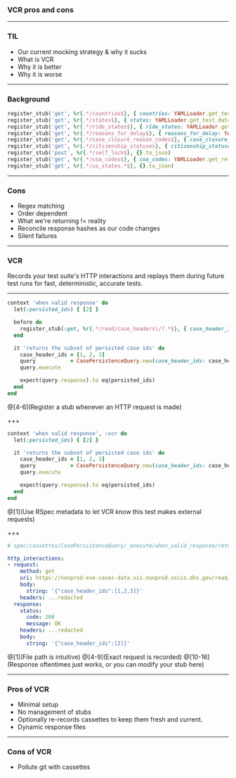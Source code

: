 ### VCR pros and cons #

---

### TIL

- Our current mocking strategy & why it sucks
- What is VCR
- Why it is better
- Why it is worse

---

### Background

```ruby
register_stub('get', %r{.*/countries$}, { countries: YAMLLoader.get_test_data('countries.yml')['countries'] }.to_json)
register_stub('get', %r{.*/states$}, { states: YAMLLoader.get_test_data('states.yml')['states'] }.to_json)
register_stub('get', %r{.*/ride_states$}, { ride_states: YAMLLoader.get_test_data('ride_states.yml')['states'] }.to_json)
register_stub('get', %r{.*/reasons_for_delay$}, { reasons_for_delay: YAMLLoader.get_test_data('reasons_for_delay.yml')['reasons'] }.to_json)
register_stub('get', %r{.*/case_closure_reason_codes$}, { case_closure_reason_codes: YAMLLoader.get_test_data('case_closure_reason_codes.yml')['case_closure_reason_codes'] }.to_json)
register_stub('get', %r{.*/citizenship_statuses}, { citizenship_statuses: YAMLLoader.get_test_data('citizenship_statuses.yml')['citizenship_statuses'] }.to_json)
register_stub('post', %r{.*/self_lock$}, {}.to_json)
register_stub('get', %r{.*/coa_codes$}, { coa_codes: YAMLLoader.get_reference_data('coa_codes.yml')['sevis'].map { |c| { code: c } }.concat([{ code: '12A' }]) }.to_json)
register_stub('get', %r{.*/us_states.*$}, {}.to_json)
```

---

### Cons

- Regex matching
- Order dependent
- What we're returning != reality
- Reconcile response hashes as our code changes
- Silent failures

---

### VCR

Records your test suite's HTTP interactions and replays them during future test runs for fast, deterministic, accurate tests.

---

```ruby
context 'when valid response' do
  let(:persisted_ids) { [2] }

  before do
    register_stub(:get, %r{.*/read/case_headers\/?.*$}, { case_header_ids: persisted_ids }.to_json)
  end

  it 'returns the subset of persisted case ids' do
    case_header_ids = [1, 2, 3]
    query           = CasePersistenceQuery.new(case_header_ids: case_header_ids)
    query.execute

    expect(query.response).to eq(persisted_ids)
  end
end
```

@[4-6](Register a stub whenever an HTTP request is made)

+++

```ruby
context 'when valid response', :vcr do
  let(:persisted_ids) { [2] }

  it 'returns the subset of persisted case ids' do
    case_header_ids = [1, 2, 3]
    query           = CasePersistenceQuery.new(case_header_ids: case_header_ids)
    query.execute

    expect(query.response).to eq(persisted_ids)
  end
end
```

@[1](Use RSpec metadata to let VCR know this test makes external requests)

+++

```yml
# spec/cassettes/CasePersistenceQuery/_execute/when_valid_response/returns_the_subset_of_persisted_case_ids.yml

http_interactions:
- request:
    method: get
    uri: https://nonprod-eve-cases-data.vis.nonprod.uscis.dhs.gov/read/case_headers?case_header_ids%5B%5D=1&case_header_ids%5B%5D=2&case_header_ids%5B%5D=3
    body:
      string: '{"case_header_ids":[1,2,3]}'
    headers: ...redacted
  response:
    status:
      code: 200
      message: OK
    headers: ...redacted
    body:
      string: '{"case_header_ids":[2]}'
```

@[1](File path is intuitive)
@[4-9](Exact request is recorded)
@[10-16](Response oftentimes just works, or you can modify your stub here)

---

### Pros of VCR

- Minimal setup
- No management of stubs
- Optionally re-records cassettes to keep them fresh and current.
- Dynamic response files

---

### Cons of VCR

- Pollute git with cassettes
